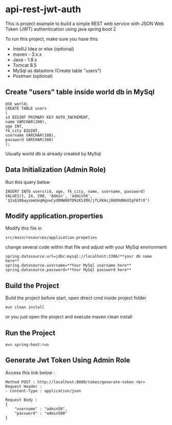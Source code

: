# api-rest-jwt-auth
This is project example to build a simple REST web service with JSON Web Token (JWT) authentication using java spring boot 2

To run this project, make sure you have this:
- IntelliJ Idea or else (optional)
- maven - 3.x.x
- Java - 1.8.x
- Tomcat 8.5
- MySql as datastore (Create table "users")
- Postman (optional)

## Create "users" table inside world db in MySql
```
USE world;
CREATE TABLE users
(
id BIGINT PRIMARY KEY AUTO_INCREMENT, 
name VARCHAR(200), 
age INT, 
fk_city BIGINT, 
username VARCHAR(100), 
password VARCHAR(300)
);
```
Usually world db is already created by MySql

## Data Initialization (Admin Role)
Run this query below
```
INSERT INTO users(id, age, fk_city, name, username, password) 
VALUES(1, 24, 200, 'Admin', 'admin50', '$2a$10$wysmeUeqHgvwCydDNW8QfO9zKS1MX/jfLXKAsj86O9dNkOIgFAfrO')
```

## Modify application.properties
Modify this file in 
```
src/main/resources/application.propeties
```
change several code within that file and adjust with your MySql environment
```
spring.datasource.url=jdbc:mysql://localhost:3306/**your db name here**
spring.datasource.username=**Your MySql username here**
spring.datasource.password=**Your MySql password here**
```
## Build the Project
Build the project before start, open direct cmd inside project folder
```
mvn clean install
```
or you just open the project and execute maven clean install

## Run the Project
```
mvn spring-boot:run
```

## Generate Jwt Token Using Admin Role
Access this link below :
```
Method POST : http://localhost:8080/token/generate-token <br>
Request Header : 
- Content-Type : application/json

Request Body :
{
	"username" : "admin50",
	"password" : "admin500"
}
```
